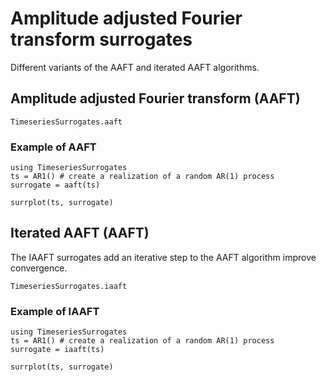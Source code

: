 # Amplitude adjusted Fourier transform surrogates

Different variants of the AAFT and iterated AAFT algorithms.


## Amplitude adjusted Fourier transform (AAFT)

```@docs
TimeseriesSurrogates.aaft
```

### Example of AAFT

```@example
using TimeseriesSurrogates
ts = AR1() # create a realization of a random AR(1) process
surrogate = aaft(ts)

surrplot(ts, surrogate)
```


## Iterated AAFT (AAFT)

The IAAFT surrogates add an iterative step to the AAFT algorithm improve convergence.

```@docs
TimeseriesSurrogates.iaaft
```


### Example of IAAFT

```@example
using TimeseriesSurrogates
ts = AR1() # create a realization of a random AR(1) process
surrogate = iaaft(ts)

surrplot(ts, surrogate)
```
